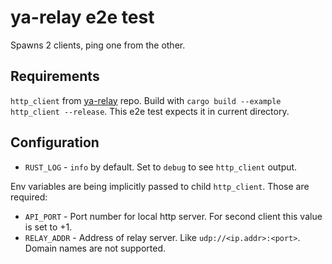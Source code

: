 # ya-relay e2e test

Spawns 2 clients, ping one from the other.


## Requirements

`http_client` from [ya-relay](https://github.com/golemfactory/ya-relay/) repo. Build with `cargo build --example http_client --release`. This e2e test expects it in current directory.


## Configuration

- `RUST_LOG` - `info` by default. Set to `debug` to see `http_client` output.

Env variables are being implicitly passed to child `http_client`. Those are required:

- `API_PORT` - Port number for local http server. For second client this value is set to +1.
- `RELAY_ADDR` - Address of relay server. Like `udp://<ip.addr>:<port>`. Domain names are not supported.
